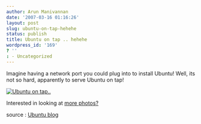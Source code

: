 ```yaml
---
author: Arun Manivannan
date: '2007-03-16 01:16:26'
layout: post
slug: ubuntu-on-tap-hehehe
status: publish
title: Ubuntu on tap .. hehehe
wordpress_id: '169'
? ''
: - Uncategorized
---
```


Imagine having a network port you could plug into to install Ubuntu! Well, its
not so hard, apparently to serve Ubuntu on tap!

[![Ubuntu on tap..][1]][2]

Interested in looking at [more photos?][3]

source : [Ubuntu blog][4]

   [1]: http://www.arunma.com/wp-content/uploads/2007/03/ubuntu-on-tap.png

   [2]: http://www.arunma.com/wp-content/uploads/2007/03/ubuntu-on-tap.png
(Ubuntu on tap..)

   [3]: http://davyd.ucc.asn.au/photos/index.php?galerie=ubuntu-on-tap

   [4]: http://ubuntu.wordpress.com/2007/02/21/ubuntu-draft-available-on-tap/

